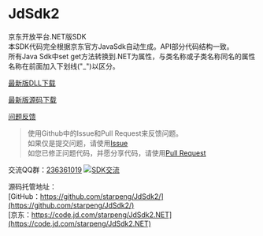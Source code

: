 JdSdk2
======

京东开放平台.NET版SDK  
本SDK代码完全根据京东官方JavaSdk自动生成。API部分代码结构一致。   
所有Java Sdk中set get方法转换到.NET为属性，与类名称或子类名称同名的属性名称在前面加入下划线("_")以区分。        

[最新版DLL下载](https://github.com/starpeng/JdSdk2/releases "Release")

[最新版源码下载](https://github.com/starpeng/JdSdk2/archive/master.zip "Source")

[问题反馈](https://github.com/starpeng/JdSdk2/issues/new "问题反馈")
>使用Github中的Issue和Pull Request来反馈问题。  
>如果仅是提交问题，请使用[Issue](https://github.com/starpeng/JdSdk2/issues/new "问题提交")  
>如您已修正问题代码，并愿分享代码，请使用[Pull Request](https://github.com/starpeng/JdSdk2/compare/ "代码提交")  

交流QQ群：[236361019](http://wp.qq.com/wpa/qunwpa?idkey=cf2359d5237e19515d77680427f38b46dc3d2dfa4ef596c21edbc1205413efab "236361019")
<a target="_blank" href="http://wp.qq.com/wpa/qunwpa?idkey=cf2359d5237e19515d77680427f38b46dc3d2dfa4ef596c21edbc1205413efab"><img border="0" src="http://pub.idqqimg.com/wpa/images/group.png" alt="SDK交流" title="SDK交流"></a>
  
  
  
源码托管地址：  
[GitHub：https://github.com/starpeng/JdSdk2/](https://github.com/starpeng/JdSdk2/)  
[京东：https://code.jd.com/starpeng/JdSdk2.NET](https://code.jd.com/starpeng/JdSdk2.NET)  
